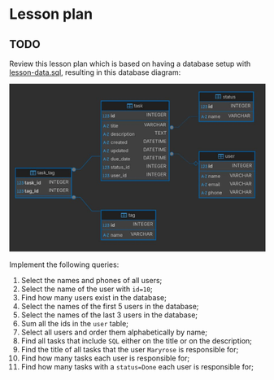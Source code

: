 # Lesson plan

## TODO

Review this lesson plan which is based on having a database setup with [lesson-data.sql](assets/lesson-data.sql), resulting in this database diagram:

![Database Diagram](assets/database-diagram.jpg)

Implement the following queries:

1. Select the names and phones of all users;
2. Select the name of the user with `id=10`;
3. Find how many users exist in the database;
4. Select the names of the first 5 users in the database;
5. Select the names of the last 3 users in the database;
6. Sum all the ids in the `user` table;
7. Select all users and order them alphabetically by name;
8. Find all tasks that include `SQL` either on the title or on the description;
9. Find the title of all tasks that the user `Maryrose` is responsible for;
10. Find how many tasks each user is responsible for;
11. Find how many tasks with a `status=Done` each user is responsible for;
